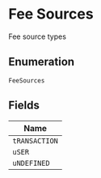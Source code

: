 
# Fee Sources

Fee source types

## Enumeration

`FeeSources`

## Fields

| Name |
|  --- |
| `tRANSACTION` |
| `uSER` |
| `uNDEFINED` |

